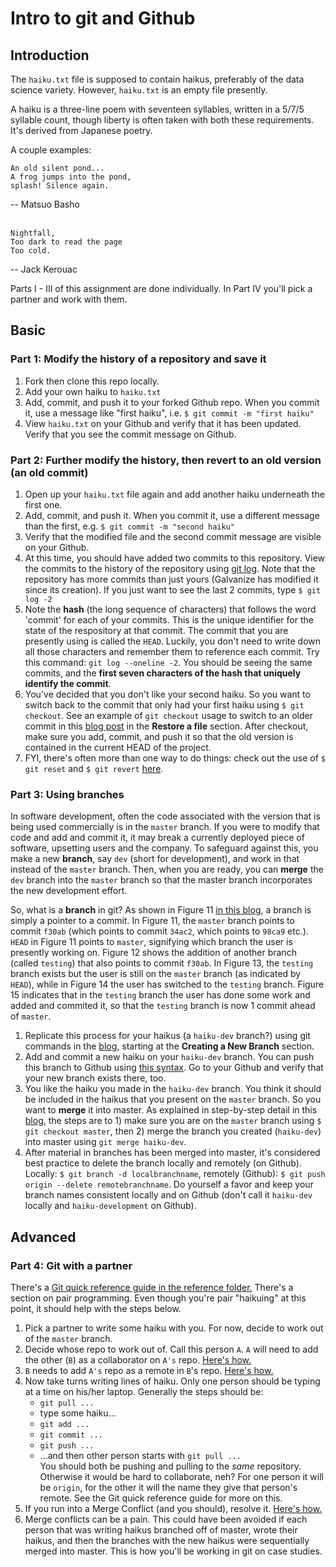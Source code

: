 # Intro to git and Github

## Introduction

The `haiku.txt` file is supposed to contain haikus, preferably of the data 
science variety.  However, `haiku.txt` is an empty file presently.

A haiku is a three-line poem with seventeen syllables, written in a 5/7/5 syllable
count, though liberty is often taken with both these requirements.  It's derived
from Japanese poetry.

A couple examples:

```
An old silent pond...
A frog jumps into the pond,
splash! Silence again.
```
-- Matsuo Basho
<br>
<br>
```
Nightfall,
Too dark to read the page
Too cold.
```
-- Jack Kerouac

Parts I - III of this assignment are done individually.  In Part IV you'll pick a partner and work with them.

## Basic

### Part 1: Modify the history of a repository and save it
1. Fork then clone this repo locally.
2. Add your own haiku to `haiku.txt`
3. Add, commit, and push it to your forked Github repo.  When you commit it, use a message like "first haiku", i.e. `$ git commit -m "first haiku"`
4. View `haiku.txt` on your Github and verify that it has been updated.  Verify that you see the commit message on Github.


### Part 2: Further modify the history, then revert to an old version (an old commit)
1. Open up your `haiku.txt` file again and add another haiku underneath the first one.
2. Add, commit, and push it.  When you commit it, use a different message than the first, e.g. `$ git commit -m "second haiku"`
3. Verify that the modified file and the second commit message are visible on your Github.
4. At this time, you should have added two commits to this repository.  View the commits to the history of the repository using [git log](https://git-scm.com/book/en/v2/Git-Basics-Viewing-the-Commit-History).  Note that the repository has more commits than just yours (Galvanize has modified it since its creation).  If you just want to see the last 2 commits, type `$ git log -2`
5. Note the **hash** (the long sequence of characters) that follows the word 'commit' for each of your commits.  This is the unique identifier for the state of the respository at that commit. The commit that you are presently using is called the `HEAD`. Luckily, you don't need to write down all those characters and remember them to reference each commit.  Try this command: `git log --oneline -2`.  You should be seeing the same commits, and the **first seven characters of the hash that uniquely identify the commit**.
6. You've decided that you don't like your second haiku.  So you want to switch back to the commit that only had your first haiku using `$ git checkout`. See an example of `git checkout` usage to switch to an older commit in this [blog post](https://opensource.com/life/16/7/how-restore-older-file-versions-git) in the **Restore a file** section. After checkout, make sure you add, commit, and push it so that the old version is contained in the current HEAD of the project. 
7. FYI, there's often more than one way to do things:  check out the use of `$ git reset` and `$ git revert` [here](https://stackabuse.com/git-revert-to-a-previous-commit/).

### Part 3: Using branches
In software development, often the code associated with the version that is being used commercially is in the `master` branch.  If you were to modify that code and add and commit it, it may break a currently deployed piece of software, upsetting users and the company.  To safeguard against this, you make a new **branch**, say `dev` (short for development), and work in that instead of the `master` branch. Then, when you are ready, you can **merge** the `dev` branch into the `master` branch so that the master branch incorporates the new development effort.  

So, what is a **branch** in git?  As shown in Figure 11 [in this blog](https://git-scm.com/book/en/v2/Git-Branching-Branches-in-a-Nutshell), a branch is simply a pointer to a commit.  In Figure 11, the `master` branch points to commit `f30ab` (which points to commit `34ac2`, which points to `98ca9` etc.). `HEAD` in Figure 11 points to `master`, signifying which branch the user is presently working on.  Figure 12 shows the addition of another branch (called `testing`) that also points to commit `f30ab`.  In Figure 13, the `testing` branch exists but the user is still on the `master` branch (as indicated by `HEAD`), while in Figure 14 the user has switched to the `testing` branch.  Figure 15 indicates that in the `testing` branch the user has done some work and added and commited it, so that the `testing` branch is now 1 commit ahead of `master`.
1. Replicate this process for your haikus (a `haiku-dev` branch?) using git commands in the [blog](https://git-scm.com/book/en/v2/Git-Branching-Branches-in-a-Nutshell), starting at the **Creating a New Branch** section.  
2. Add and commit a new haiku on your `haiku-dev` branch.  You can push this branch to Github using [this syntax](https://stackoverflow.com/questions/2765421/how-do-i-push-a-new-local-branch-to-a-remote-git-repository-and-track-it-too).  Go to your Github and verify that your new branch exists there, too.
3. You like the haiku you made in the `haiku-dev` branch.  You think it should be included in the haikus that you present on the `master` branch.  So you want to **merge** it into master. As explained in step-by-step detail in this [blog](https://stackabuse.com/git-merge-branch-into-master/), the steps are to 1) make sure you are on the `master` branch using `$ git checkout master`, then 2) merge the branch you created (`haiku-dev`) into master using `git merge haiku-dev`.
4. After material in branches has been merged into master, it's considered best practice to delete the branch locally and remotely (on Github).  Locally: `$ git branch -d localbranchname`, remotely (Github): `$ git push origin --delete remotebranchname`.  Do yourself a favor and keep your branch names consistent locally and on Github (don't call it `haiku-dev` locally and `haiku-development` on Github).

## Advanced

### Part 4: Git with a partner
There's a [Git quick reference guide in the reference folder.](https://github.com/GalvanizeDataScience/git-intro/blob/master/reference/Git.pdf) There's a section on pair programming.  Even though you're pair "haikuing" at this point, it should help with the steps below.  
1. Pick a partner to write some haiku with you. For now, decide to work out of the `master` branch.
2. Decide whose repo to work out of.  Call this person `A`.  `A` will need to add the other (`B`)
   as a collaborator on `A's` repo.  [Here's how.](https://help.github.com/articles/inviting-collaborators-to-a-personal-repository/)
3. `B` needs to add `A's` repo as a remote in `B`'s repo.  [Here's how.](https://help.github.com/articles/adding-a-remote/)
4. Now take turns writing lines of haiku.  Only one person should be typing at a time on his/her laptop. Generally the steps should be:
   * `git pull ...`
   * type some haiku...
   * `git add ...`
   * `git commit ...`
   * `git push ...`
   * ...and then other person starts with `git pull ...` <br>
   You should both be pushing and pulling to the *same* repository.  Otherwise it would be hard to collaborate, neh?  For one person it will be `origin`, for the other it will the name they give that person's remote.  See the Git quick reference guide for more on this.
5. If you run into a Merge Conflict (and you should), resolve it.  [Here's how.](https://help.github.com/articles/resolving-a-merge-conflict-using-the-command-line/)
6. Merge conflicts can be a pain.  This could have been avoided if each person that was writing haikus branched off of master, wrote their haikus, and then the branches with the new haikus were sequentially merged into master.  This is how you'll be working in git on case studies.
